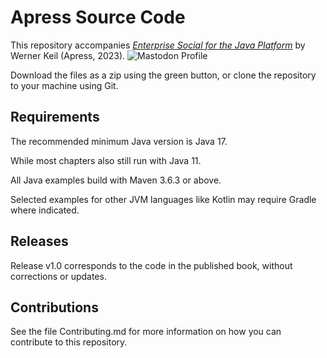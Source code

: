 # Apress Source Code

This repository accompanies [*Enterprise Social for the Java Platform*](https://link.springer.com/book/10.1007/978-1-4842-9571-7) by Werner Keil (Apress, 2023).
![Mastodon Profile](https://jvm.social/@enterprisebook)

[comment]: #cover

Download the files as a zip using the green button, or clone the repository to your machine using Git.

## Requirements

The recommended minimum Java version is Java 17.

While most chapters also still run with Java 11.

All Java examples build with Maven 3.6.3 or above.

Selected examples for other JVM languages like Kotlin may require Gradle where indicated.

## Releases

Release v1.0 corresponds to the code in the published book, without corrections or updates.

## Contributions

See the file Contributing.md for more information on how you can contribute to this repository.
